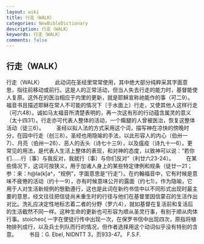 ```yaml
---
layout: wiki
title: 行走（WALK）
categories: NewBibleDictionary
description: 行走（WALK）
keywords: 行走（WALK）
comments: false
---
```


## 行走（WALK）



行走（WALK）
　　此动词在圣经里常常使用，其中绝大部分纯粹采其字面意思，指往前移动或前行。这是人的正常活动，但当人失去行走的能力时，基督能使人复原。这外在的医治相应于内里的更新，就是耶稣宣称祂能作的事（可二9）。福音书且描述耶稣在常人不可能的情况下〔于水面上〕行走，又使其他人这样行走（可六48）。诚如马太福音所清楚表明的，再一次这有形的行动蕴含属灵的意义（太十四31）。行走亦可代表人整体的活动，一个瘸腿的人曾被医治，恢复这整体活动（徒三6）。
　　圣经以拟人法的方式采用这个词，描写神在凉快的傍晚时分，在园中行走（创三8）。圣经也用隐喻的手法，以此形容人的内心（伯卅一7）、月亮（伯卅一26）、恶人的舌头（诗七十三9），以及瘟疫（诗九十一6）。更常见的用法，是代表人生活上整体的表现，和对神的态度，以致神可以说：“若你们……行〔事〕与我反对，我就行〔事〕与你们反对”（利廿六23-24）。
　　在某些情况下，这词可按狭义，用于加诸人身上的某些特定律例和规条（徒廿一21；参：来：h@la{k[a^，“规例”，字面意思是“行走”）。在约翰福音中，它有时候是意味不疲倦的活动（约十一9），亦有时候意味公开的露面（约七1）。作为隐喻，它用于人对生活新规例的慇勤遵行，这也是此词在新约书信中以不同形式出现时最主要的意思，经文往往把信徒尚未重生时的行径与他们在基督里因信蒙召的生活作出对比。洗礼应决定性地标志着二者的分野（罗六4），就如基督在复活前和复活后的生活截然不同一样。这种生命的更新也可形容为顺从圣灵行事，有别于顺从肉体行事。stoicheo{ 一字在使徒行传中出现一次，在保罗书信中出现四次，原指将植物排列成行，以及兵士列队而行的情况，但作者选择用这个动词似乎没有特别的含意。
　　书目：G. Ebel, NIDNTT 3，页933-47。
F.S.F.




